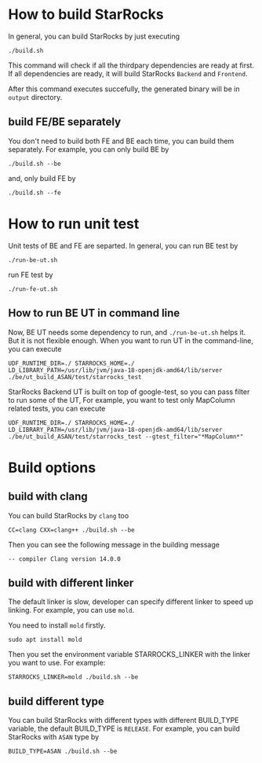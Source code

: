 # How to build StarRocks

In general, you can build StarRocks by just executing

```
./build.sh
```

This command will check if all the thirdpary dependencies are ready at first. If all dependencies are ready, it will build StarRocks `Backend` and `Frontend`.

After this command executes succefully, the generated binary will be in `output` directory.

## build FE/BE separately

You don't need to build both FE and BE each time, you can build them separately.
For example, you can only build BE by
```
./build.sh --be
```

and, only build FE by
```
./build.sh --fe
```

# How to run unit test

Unit tests of BE and FE are separted. In general, you can run BE test by
```
./run-be-ut.sh
```

run FE test by 
```
./run-fe-ut.sh
```

## How to run BE UT in command line

Now, BE UT needs some dependency to run, and `./run-be-ut.sh` helps it. But it is not flexible enough. When you want to run UT in the command-line, you can execute

```
UDF_RUNTIME_DIR=./ STARROCKS_HOME=./ LD_LIBRARY_PATH=/usr/lib/jvm/java-18-openjdk-amd64/lib/server ./be/ut_build_ASAN/test/starrocks_test
```

StarRocks Backend UT is built on top of google-test, so you can pass filter to run some of the UT, For example, you want to test only MapColumn related tests, you can execute

```
UDF_RUNTIME_DIR=./ STARROCKS_HOME=./ LD_LIBRARY_PATH=/usr/lib/jvm/java-18-openjdk-amd64/lib/server ./be/ut_build_ASAN/test/starrocks_test --gtest_filter="*MapColumn*"
```


# Build options

## build with clang

You can build StarRocks by `clang` too

```
CC=clang CXX=clang++ ./build.sh --be
```

Then you can see the following message in the building message

```
-- compiler Clang version 14.0.0
```

## build with different linker

The default linker is slow, developer can specify different linker to speed up linking.
For example, you can use `mold`.

You need to install `mold` firstly.

```
sudo apt install mold
```

Then you set the environment variable STARROCKS_LINKER with the linker you want to use.
For example:

```
STARROCKS_LINKER=mold ./build.sh --be
```

## build different type

You can build StarRocks with different types with different BUILD_TYPE variable, the default BUILD_TYPE is `RELEASE`. For example, you can build StarRocks with `ASAN` type by
```
BUILD_TYPE=ASAN ./build.sh --be
```
